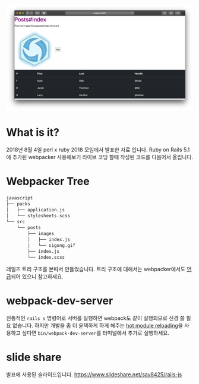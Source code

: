 ![example image](./example.png)

# What is it?
2018년 8월 4일 perl x ruby 2018 모임에서 발표한 자료 입니다.
Ruby on Rails 5.1 에 추가된 webpacker 사용해보기 라이브 코딩 할때 작성된 코드를 다음어서 올립니다.

# Webpacker Tree
```
javascript
├── packs
│   ├── application.js
│   └── stylesheets.scss
└── src
    └── posts
        ├── images
        │   ├── index.js
        │   └── sigong.gif
        ├── index.js
        └── index.scss
```
레일즈 트리 구조를 본따서 만들었습니다. 트리 구조에 대해서는 webpacker에서도 [언급](https://github.com/rails/webpacker/blob/master/docs/folder-structure.md#namespacing)되어 있으니 참고하세요.

# webpack-dev-server
전통적인 `rails s` 명령어로 서버를 실행하면 webpack도 같이 실행되므로 신경 쓸 필요 없습니다.
하지만 개발을 좀 더 윤택하게 하게 해주는 [hot module reloading](https://medium.com/rubyinside/hot-module-reloading-with-webpacker-b663643a60b1)을 사용하고 싶다면 `bin/webpack-dev-server`를 터미널에서 추가로 실행하세요.

# slide share
발표에 사용된 슬라이드입니다. https://www.slideshare.net/say8425/rails-js
